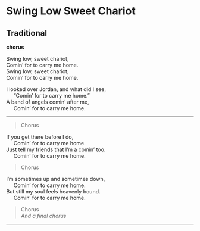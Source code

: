 # Swing Low Sweet Chariot
## Traditional



**chorus**

Swing low, sweet chariot,  
Comin’ for to carry me home.  
Swing low, sweet chariot,  
Comin’ for to carry me home.  


I looked over Jordan, and what did I see,  
     “Comin’ for to carry me home.”  
A band of angels comin’ after me,  
     Comin’ for to carry me home.  

---
> Chorus  

If you get there before I do,  
     Comin’ for to carry me home.  
Just tell my friends that I’m a comin’ too.  
     Comin’ for to carry me home.  

> Chorus  

I’m sometimes up and sometimes down,  
     Comin’ for to carry me home.  
But still my soul feels heavenly bound.  
     Comin’ for to carry me home.  

> Chorus  
> *And a final chorus*    
---

